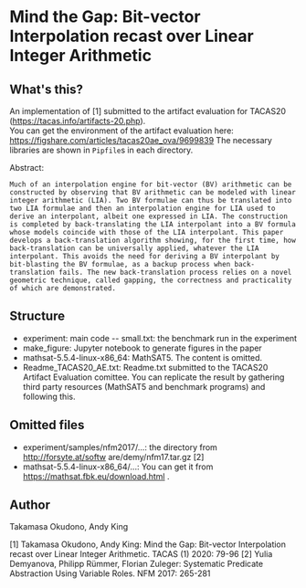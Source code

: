 # Mind the Gap: Bit-vector Interpolation recast over Linear Integer Arithmetic
## What's this?
An implementation of [1] submitted to the artifact evaluation for TACAS20 (https://tacas.info/artifacts-20.php).  
You can get the environment of the artifact evaluation here: https://figshare.com/articles/tacas20ae_ova/9699839
The necessary libraries are shown in `Pipfile`s in each directory.

Abstract:
```
Much of an interpolation engine for bit-vector (BV) arithmetic can be constructed by observing that BV arithmetic can be modeled with linear integer arithmetic (LIA). Two BV formulae can thus be translated into two LIA formulae and then an interpolation engine for LIA used to derive an interpolant, albeit one expressed in LIA. The construction is completed by back-translating the LIA interpolant into a BV formula whose models coincide with those of the LIA interpolant. This paper develops a back-translation algorithm showing, for the first time, how back-translation can be universally applied, whatever the LIA interpolant. This avoids the need for deriving a BV interpolant by bit-blasting the BV formulae, as a backup process when back-translation fails. The new back-translation process relies on a novel geometric technique, called gapping, the correctness and practicality of which are demonstrated.
```

## Structure
- experiment: main code
-- small.txt: the benchmark run in the experiment
- make_figure: Jupyter notebook to generate figures in the paper
- mathsat-5.5.4-linux-x86_64: MathSAT5.  The content is omitted.  
- Readme_TACAS20_AE.txt: Readme.txt submitted to the TACAS20 Artifact Evaluation comittee.  You can replicate the result by gathering third party resources (MathSAT5 and benchmark programs) and following this.

## Omitted files
- experiment/samples/nfm2017/...: the directory from http://forsyte.at/softw are/demy/nfm17.tar.gz [2]
- mathsat-5.5.4-linux-x86_64/...: You can get it from https://mathsat.fbk.eu/download.html .

## Author
Takamasa Okudono, Andy King


[1] Takamasa Okudono, Andy King: Mind the Gap: Bit-vector Interpolation recast over Linear Integer Arithmetic. TACAS (1) 2020: 79-96
[2] Yulia Demyanova, Philipp Rümmer, Florian Zuleger: Systematic Predicate Abstraction Using Variable Roles. NFM 2017: 265-281